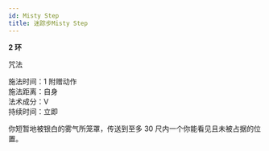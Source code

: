 ```yaml
---
id: Misty Step
title: 迷踪步Misty Step
---
```


**2 环**

咒法

施法时间：1 附赠动作  
施法距离：自身  
法术成分：V  
持续时间：立即

你短暂地被银白的雾气所笼罩，传送到至多 30 尺内一个你能看见且未被占据的位置。
